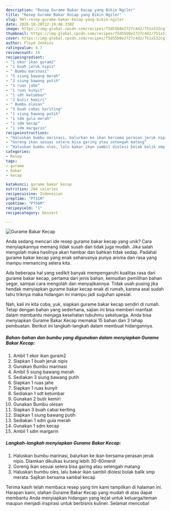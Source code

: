 ```yaml
---
description: "Resep Gurame Bakar Kecap yang Bikin Ngiler"
title: "Resep Gurame Bakar Kecap yang Bikin Ngiler"
slug: 997-resep-gurame-bakar-kecap-yang-bikin-ngiler
date: 2020-10-20T22:19:46.330Z
image: https://img-global.cpcdn.com/recipes/f5d55b8e2727c4d2/751x532cq70/gurame-bakar-kecap-foto-resep-utama.jpg
thumbnail: https://img-global.cpcdn.com/recipes/f5d55b8e2727c4d2/751x532cq70/gurame-bakar-kecap-foto-resep-utama.jpg
cover: https://img-global.cpcdn.com/recipes/f5d55b8e2727c4d2/751x532cq70/gurame-bakar-kecap-foto-resep-utama.jpg
author: Floyd Jenkins
ratingvalue: 4.7
reviewcount: 14
recipeingredient:
- "1 ekor ikan guram2"
- "1 buah jeruk nipis"
- " Bumbu marinasi"
- "5 siung bawang merah"
- "3 siung bawang putih"
- "1 ruas jahe"
- "1 ruas kunyit"
- "1 sdt ketumbar"
- "2 butir kemiri"
- " Bumbu olesan"
- "3 buah cabai keriting"
- "1 siung bawang putih"
- "1 sdm gula merah"
- "1 sdm kecap"
- "1 sdm margarin"
recipeinstructions:
- "Haluskan bumbu marinasi, balurkan ke ikan bersama perasan jeruk nipis. Diamkan dikulkas kurang lebih 30-60menit"
- "Goreng ikan sesuai selera bisa garing atau setengah matang"
- "Haluskan bumbu oles, lalu bakar ikan sambil diolesi bolak balik smp merata. Sajikan bersama sambal kecap"
categories:
- Resep
tags:
- gurame
- bakar
- kecap

katakunci: gurame bakar kecap 
nutrition: 284 calories
recipecuisine: Indonesian
preptime: "PT31M"
cooktime: "PT56M"
recipeyield: "1"
recipecategory: Dessert

---
```



![Gurame Bakar Kecap](https://img-global.cpcdn.com/recipes/f5d55b8e2727c4d2/751x532cq70/gurame-bakar-kecap-foto-resep-utama.jpg)

Anda sedang mencari ide resep gurame bakar kecap yang unik? Cara menyiapkannya memang tidak susah dan tidak juga mudah. Jika salah mengolah maka hasilnya akan hambar dan bahkan tidak sedap. Padahal gurame bakar kecap yang enak seharusnya punya aroma dan rasa yang mampu memancing selera kita.

Ada beberapa hal yang sedikit banyak mempengaruhi kualitas rasa dari gurame bakar kecap, pertama dari jenis bahan, kemudian pemilihan bahan segar, sampai cara mengolah dan menyajikannya. Tidak usah pusing jika hendak menyiapkan gurame bakar kecap enak di rumah, karena asal sudah tahu triknya maka hidangan ini mampu jadi suguhan spesial.




Nah, kali ini kita coba, yuk, siapkan gurame bakar kecap sendiri di rumah. Tetap dengan bahan yang sederhana, sajian ini bisa memberi manfaat dalam membantu menjaga kesehatan tubuhmu sekeluarga. Anda bisa menyiapkan Gurame Bakar Kecap memakai 15 bahan dan 3 tahap pembuatan. Berikut ini langkah-langkah dalam membuat hidangannya.

<!--inarticleads1-->

##### Bahan-bahan dan bumbu yang digunakan dalam menyiapkan Gurame Bakar Kecap:

1. Ambil 1 ekor ikan guram2
1. Siapkan 1 buah jeruk nipis
1. Gunakan  Bumbu marinasi
1. Ambil 5 siung bawang merah
1. Sediakan 3 siung bawang putih
1. Siapkan 1 ruas jahe
1. Siapkan 1 ruas kunyit
1. Sediakan 1 sdt ketumbar
1. Gunakan 2 butir kemiri
1. Gunakan  Bumbu olesan
1. Siapkan 3 buah cabai keriting
1. Siapkan 1 siung bawang putih
1. Sediakan 1 sdm gula merah
1. Gunakan 1 sdm kecap
1. Ambil 1 sdm margarin




<!--inarticleads2-->

##### Langkah-langkah menyiapkan Gurame Bakar Kecap:

1. Haluskan bumbu marinasi, balurkan ke ikan bersama perasan jeruk nipis. Diamkan dikulkas kurang lebih 30-60menit
1. Goreng ikan sesuai selera bisa garing atau setengah matang
1. Haluskan bumbu oles, lalu bakar ikan sambil diolesi bolak balik smp merata. Sajikan bersama sambal kecap




Terima kasih telah membaca resep yang tim kami tampilkan di halaman ini. Harapan kami, olahan Gurame Bakar Kecap yang mudah di atas dapat membantu Anda menyiapkan hidangan yang lezat untuk keluarga/teman maupun menjadi inspirasi untuk berbisnis kuliner. Selamat mencoba!
